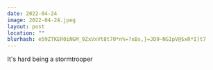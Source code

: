 ```yaml
---
date: 2022-04-24
image: 2022-04-24.jpeg
layout: post
location: ""
blurhash: e59ZTKER0iNGM_9ZxVxVt8t70*n%=?xBs,}=JD9~NGIpV@$xR*I]t7
---
```


It's hard being a stormtrooper
